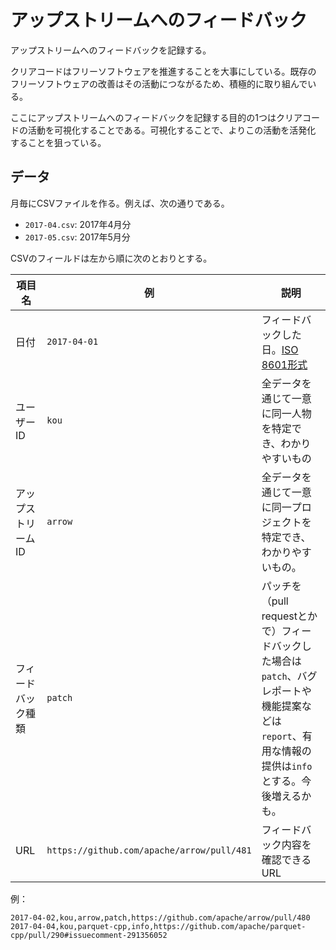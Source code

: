 # アップストリームへのフィードバック

アップストリームへのフィードバックを記録する。

クリアコードはフリーソフトウェアを推進することを大事にしている。既存の
フリーソフトウェアの改善はその活動につながるため、積極的に取り組んでい
る。

ここにアップストリームへのフィードバックを記録する目的の1つはクリアコー
ドの活動を可視化することである。可視化することで、よりこの活動を活発化
することを狙っている。

## データ

月毎にCSVファイルを作る。例えば、次の通りである。

  * `2017-04.csv`: 2017年4月分
  * `2017-05.csv`: 2017年5月分

CSVのフィールドは左から順に次のとおりとする。

| 項目名 | 例  | 説明 |
| ------ | --- | ---- |
| 日付   | `2017-04-01` | フィードバックした日。[ISO 8601形式](https://ja.wikipedia.org/wiki/ISO_8601) |
| ユーザーID | `kou` | 全データを通じて一意に同一人物を特定でき、わかりやすいもの |
| アップストリームID | `arrow` | 全データを通じて一意に同一プロジェクトを特定でき、わかりやすいもの。 |
| フィードバック種類 | `patch` | パッチを（pull requestとかで）フィードバックした場合は`patch`、バグレポートや機能提案などは`report`、有用な情報の提供は`info`とする。今後増えるかも。 |
| URL | `https://github.com/apache/arrow/pull/481` | フィードバック内容を確認できるURL |

例：

```csv
2017-04-02,kou,arrow,patch,https://github.com/apache/arrow/pull/480
2017-04-04,kou,parquet-cpp,info,https://github.com/apache/parquet-cpp/pull/290#issuecomment-291356052
```
